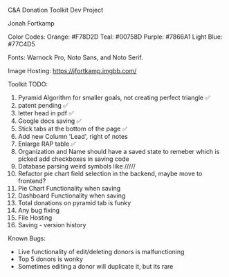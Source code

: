 C&A Donation Toolkit Dev Project

Jonah Fortkamp

Color Codes:
  Orange: #F78D2D
  Teal: #00758D
  Purple: #7866A1
  Light Blue: #77C4D5

Fonts: Warnock Pro, Noto Sans, and Noto Serif.

Image Hosting: https://jfortkamp.imgbb.com/

Toolkit TODO:

1. Pyramid Algorithm for smaller goals, not creating perfect triangle ✅
2. patent pending ✅
3. letter head in pdf ✅
5. Google docs saving ✅
6. Stick tabs at the bottom of the page ✅
7. Add new Column 'Lead', right of notes
8. Enlarge RAP table ✅
9. Organization and Name should have a saved state to remeber which is picked add checkboxes in saving code
10. Database parsing weird symbols like /////
11. Refactor pie chart field selection in the backend, maybe move to frontend?
12. Pie Chart Functionality when saving 
13. Dashboard Functionality when saving
14. Total donations on pyramid tab is funky 
15. Any bug fixing
16. File Hosting
17. Saving - version history

Known Bugs:

* Live functionality of edit/deleting donors is malfunctioning
* Top 5 donors is wonky
* Sometimes editing a donor will duplicate it, but its rare
